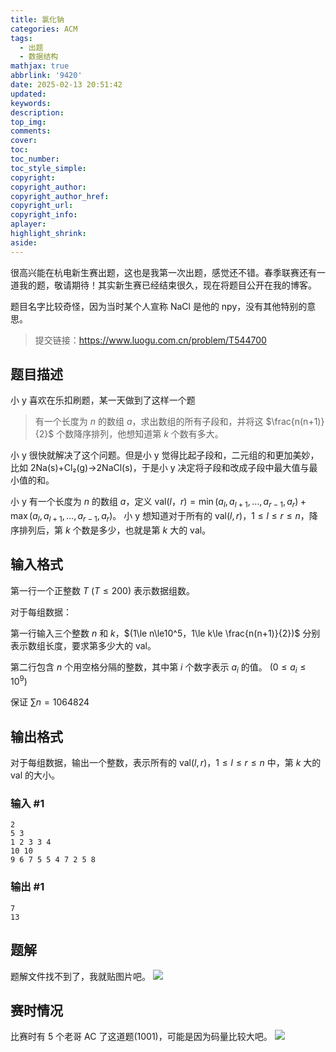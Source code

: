 ```yaml
---
title: 氯化钠
categories: ACM
tags:
  - 出题
  - 数据结构
mathjax: true
abbrlink: '9420'
date: 2025-02-13 20:51:42
updated:
keywords:
description:
top_img:
comments:
cover:
toc:
toc_number:
toc_style_simple:
copyright:
copyright_author:
copyright_author_href:
copyright_url:
copyright_info:
aplayer:
highlight_shrink:
aside:
---
```

很高兴能在杭电新生赛出题，这也是我第一次出题，感觉还不错。春季联赛还有一道我的题，敬请期待！其实新生赛已经结束很久，现在将题目公开在我的博客。

题目名字比较奇怪，因为当时某个人宣称 NaCl 是他的 npy，没有其他特别的意思。

> 提交链接：https://www.luogu.com.cn/problem/T544700

## 题目描述

小 y 喜欢在乐扣刷题，某一天做到了这样一个题

> 有一个长度为 $n$ 的数组 $a$，求出数组的所有子段和，并将这 $\frac{n(n+1)}{2}$ 个数降序排列，他想知道第 $k$ 个数有多大。

小 y 很快就解决了这个问题。但是小 y 觉得比起子段和，二元组的和更加美妙，比如 2Na(s)+Cl₂(g)→2NaCl(s)，于是小 y 决定将子段和改成子段中最大值与最小值的和。

小 y 有一个长度为 $n$ 的数组 $a$，定义 $\text{val}(l，r)=\min(a_l,a_{l+1},\dots,a_{r-1},a_r) + \max(a_l,a_{l+1},\dots,a_{r-1},a_r)$。  小 y 想知道对于所有的 $\text{val}(l,r)，1\le l\le r\le n$，降序排列后，第 $k$ 个数是多少，也就是第 $k$ 大的 $\text{val}$。

## 输入格式

第一行一个正整数 $T$ ($T\le200$) 表示数据组数。

对于每组数据：

第一行输入三个整数 $n$ 和 $k$，$(1\le n\le10^5，1\le k\le \frac{n(n+1)}{2})$ 分别表示数组长度，要求第多少大的 $\text{val}$。 

第二行包含 $n$ 个用空格分隔的整数，其中第 $i$ 个数字表示 $a_i$ 的值。 $(0\le a_i\le 10^9)$

保证 $\sum n=1064824$

## 输出格式

对于每组数据，输出一个整数，表示所有的 $\text{val}(l,r)，1\le l\le r\le n$ 中，第 $k$ 大的 $\text{val}$ 的大小。

### 输入 #1

```
2
5 3
1 2 3 3 4
10 10
9 6 7 5 5 4 7 2 5 8
```

### 输出 #1

```
7
13
```

## 题解
题解文件找不到了，我就贴图片吧。
![](/img/nacl_sol.png)


## 赛时情况
比赛时有 5 个老哥 AC 了这道题(1001)，可能是因为码量比较大吧。
![](/img/nacl2.png)
